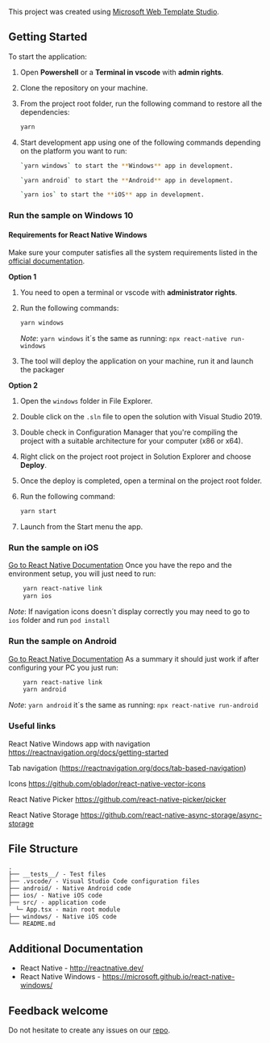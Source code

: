 This project was created using [Microsoft Web Template Studio](https://github.com/Microsoft/WebTemplateStudio).

## Getting Started
To start the application:
  1. Open **Powershell** or a **Terminal in vscode** with **admin rights**.
  1. Clone the repository on your machine.
  1. From the project root folder, run the following command to restore all the dependencies:

        ```bash
        yarn
        ```
  1. Start development app using one of the following commands depending on the platform you want to run:

        ```bash
        `yarn windows` to start the **Windows** app in development.

        `yarn android` to start the **Android** app in development.

        `yarn ios` to start the **iOS** app in development.
        ```

### Run the sample on Windows 10

#### Requirements for React Native Windows ####
Make sure your computer satisfies all the system requirements listed in the [official documentation](https://microsoft.github.io/react-native-windows/docs/rnw-dependencies).

**Option 1**

1. You need to open a terminal or vscode with **administrator rights**.
2. Run the following commands:

    ```bash
    yarn windows
    ```

    *Note*: ```yarn windows``` it´s the same as running: ```npx react-native run-windows```
3. The tool will deploy the application on your machine, run it and launch the packager

**Option 2**
1. Open the `windows` folder in File Explorer.
2. Double click on the `.sln` file to open the solution with Visual Studio 2019.
3. Double check in Configuration Manager that you're compiling the project with a suitable architecture for your computer (x86 or x64).
4. Right click on the project root project in Solution Explorer and choose **Deploy**.
5. Once the deploy is completed, open a terminal on the project root folder.
6. Run the following command:

    ```bash
    yarn start
    ```
7. Launch from the Start menu the app.


### Run the sample on iOS
[Go to React Native Documentation](https://reactnative.dev/docs/environment-setup)
Once you have the repo and the environment setup, you will just need to run:
```bash
    yarn react-native link
    yarn ios
```

*Note*: If navigation icons doesn´t display correctly you may need to go to ```ios``` folder and run ```pod install```

### Run the sample on Android
[Go to React Native Documentation](https://reactnative.dev/docs/environment-setup)
As a summary it should just work if after configuring your PC you just run:
```bash
    yarn react-native link
    yarn android
```

*Note*: ```yarn android``` it´s the same as running: ```npx react-native run-android```

### Useful links
React Native Windows app with navigation https://reactnavigation.org/docs/getting-started

Tab navigation (https://reactnavigation.org/docs/tab-based-navigation)

Icons https://github.com/oblador/react-native-vector-icons

React Native Picker https://github.com/react-native-picker/picker

React Native Storage https://github.com/react-native-async-storage/async-storage


## File Structure
```
.
├── __tests__/ - Test files
├── .vscode/ - Visual Studio Code configuration files
├── android/ - Native Android code
├── ios/ - Native iOS code
├── src/ - application code
  └─ App.tsx - main root module
├── windows/ - Native iOS code
└── README.md
```

## Additional Documentation
- React Native - http://reactnative.dev/
- React Native Windows - https://microsoft.github.io/react-native-windows/

## Feedback welcome
Do not hesitate to create any issues on our [repo](https://github.com/microsoft/WebTemplateStudio/issues).
